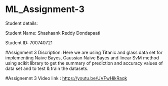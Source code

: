 # ML_Assignment-3

Student details:

Student Name: Shashaank Reddy Dondapaati

Student ID: 700740721

#Assignment 3 Discription: Here we are using Titanic and glass data set for implementing Naive Bayes, Gaussian Naive Bayes and linear SvM method using scikit library to get the summary of prediction and accuracy values of data set and to test & train the datasets.

#Assignemnt 3 Video link : https://youtu.be/UVFwHikRaqk
